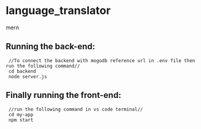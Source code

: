 # language_translator
mern
   
## Running the back-end:
     //To connect the backend with mogodb reference url in .env file then run the following command//
     cd backend
     node server.js
## Finally running the front-end:
     //run the following command in vs code terminal//
     cd my-app
     npm start
